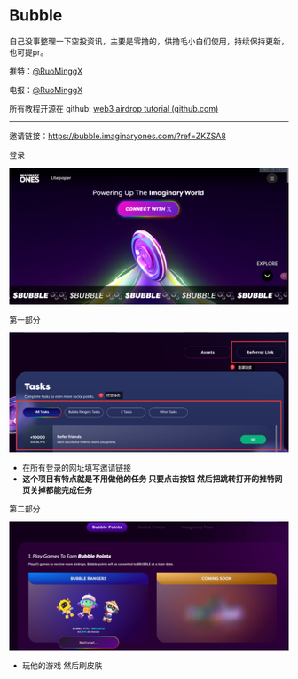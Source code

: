 # Bubble

自己没事整理一下空投资讯，主要是零撸的，供撸毛小白们使用，持续保持更新，也可提pr。

推特：[@RuoMinggX](https://x.com/RuoMinggX)

电报：[@RuoMinggX](https://t.me/RuoMinggX)

所有教程开源在 github: [web3 airdrop tutorial (github.com)](https://github.com/Patrickming/Airdrop-Tutorial/tree/main)

---



邀请链接：https://bubble.imaginaryones.com/?ref=ZKZSA8

登录

![img](./assets/1716383218856-8.png)

第一部分

![img](./assets/1716383239430-11.png)

- 在所有登录的网址填写邀请链接 
- **这个项目有特点就是不用做他的任务 只要点击按钮 然后把跳转打开的推特网页关掉都能完成任务**

第二部分

![img](./assets/1716383258662-14.png)

- 玩他的游戏 然后刷皮肤